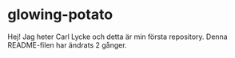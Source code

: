 # glowing-potato
Hej! Jag heter Carl Lycke och detta är min första repository.
Denna README-filen har ändrats 2 gånger.
